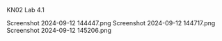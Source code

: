 KN02
Lab 4.1 

Screenshot 2024-09-12 144447.png
Screenshot 2024-09-12 144717.png
Screenshot 2024-09-12 145206.png

